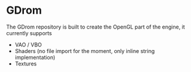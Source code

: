 # GDrom

The GDrom repository is built to create the OpenGL part of the engine, it currently supports
 - VAO / VBO
 - Shaders (no file import for the moment, only inline string implementation)
 - Textures
